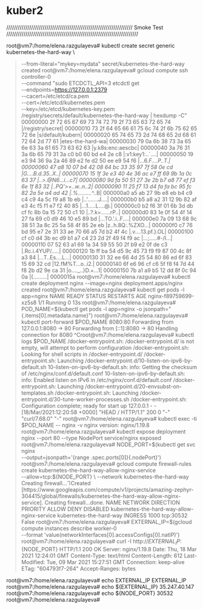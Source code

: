 # kuber2
//////////////////////////////////////////////////////////////////
Smoke Test
/////////////////////////////////////////////////////////////////////

root@vm7:/home/elena.razgulayeva# kubectl create secret generic kubernetes-the-hard-way \
>   --from-literal="mykey=mydata"
secret/kubernetes-the-hard-way created
root@vm7:/home/elena.razgulayeva# gcloud compute ssh controller-0 \
>   --command "sudo ETCDCTL_API=3 etcdctl get \
>   --endpoints=https://127.0.0.1:2379 \
>   --cacert=/etc/etcd/ca.pem \
>   --cert=/etc/etcd/kubernetes.pem \
>   --key=/etc/etcd/kubernetes-key.pem\
>   /registry/secrets/default/kubernetes-the-hard-way | hexdump -C"
00000000  2f 72 65 67 69 73 74 72  79 2f 73 65 63 72 65 74  |/registry/secret|
00000010  73 2f 64 65 66 61 75 6c  74 2f 6b 75 62 65 72 6e  |s/default/kubern|
00000020  65 74 65 73 2d 74 68 65  2d 68 61 72 64 2d 77 61  |etes-the-hard-wa|
00000030  79 0a 6b 38 73 3a 65 6e  63 3a 61 65 73 63 62 63  |y.k8s:enc:aescbc|
00000040  3a 76 31 3a 6b 65 79 31  3a c0 b0 60 bd e4 2e c8  |:v1:key1:..`....|
00000050  19 e3 94 36 9a 2a 46 89  e2 fe d2 50 ee e9 54 f6  |...6.*F....P..T.|
00000060  47 a8 10 07 b4 42 08 64  bc 33 35 97 7f 58 0e cd  |G....B.d.35..X..|
00000070  15 1f 3e e3 40 4e 36 ac  e7 ff 69 9b 1a 0c 63 37  |..>.@N6...i...c7|
00000080  9d fa 50 51 27 3e 2b b7  a8 77 ef f3 6e 1f 83 32  |..PQ'>+..w..n..2|
00000090  11 25 f7 13 d4 fa fa bc  95 fc 82 2a 5e a4 ad 42  |.%.........*^..B|
000000a0  a5 ab 27 9b e8 eb b4 c9  c4 c9 4a 5c f9 a8 1b eb  |..'.......J\....|
000000b0  b5 a8 a2 31 12 9b 82 af  e3 4c f5 f1 e7 f2 40 85  |...1.....L....@.|
000000c0  b2 f6 3f 01 6b 3d db cf  fc 8b 0a 15 72 50 c1 10  |..?.k=......rP..|
000000d0  83 1e 0f 54 4f 14 27 fa  69 c0 d9 46 10 e5 89 bd  |...TO.'.i..F....|
000000e0  7a 09 13 68 9c 38 51 3a  8c 25 5a 58 4f 85 2e eb  |z..h.8Q:.%ZXO...|
000000f0  c7 76 bd 95 e7 2e 31 33  ae 70 66 a5 7d b2 4f 4c  |.v....13.pf.}.OL|
00000100  cf c0 d4 3b ec d9 b1 a7  c4 23 2d 2f 49 f4 f9 ac  |...;.....#-/I...|
00000110  07 52 63 a1 69 1a 34 59  55 50 2f b9 e2 0f de c3  |.Rc.i.4YUP/.....|
00000120  1b ff ba 54 d5 9c 45 73  f9 f9 87 00 4c 8f a3 84  |...T..Es....L...|
00000130  31 32 ee 66 4d 25 54 80  86 ed 6f 83 15 69 32 cd  |12.fM%T...o..i2.|
00000140  6f e6 96 cf c6 5f f8 f4  7d 44 f8 2b d2 9e ca 31  |o...._..}D.+...1|
00000150  7b a1 a9 b5 12 dd 8f 0c  94 0a                    |{.........|
0000015a
root@vm7:/home/elena.razgulayeva# kubectl create deployment nginx --image=nginx
deployment.apps/nginx created
root@vm7:/home/elena.razgulayeva# kubectl get pods -l app=nginx
NAME                    READY   STATUS    RESTARTS   AGE
nginx-f89759699-xz5s8   1/1     Running   0          13s
root@vm7:/home/elena.razgulayeva# POD_NAME=$(kubectl get pods -l app=nginx -o jsonpath="{.items[0].metadata.name}")
root@vm7:/home/elena.razgulayeva# kubectl port-forward $POD_NAME 8080:80
Forwarding from 127.0.0.1:8080 -> 80
Forwarding from [::1]:8080 -> 80
Handling connection for 8080
^Croot@vm7:/home/elena.razgulayeva# kubectl logs $POD_NAME
/docker-entrypoint.sh: /docker-entrypoint.d/ is not empty, will attempt to perform configuration
/docker-entrypoint.sh: Looking for shell scripts in /docker-entrypoint.d/
/docker-entrypoint.sh: Launching /docker-entrypoint.d/10-listen-on-ipv6-by-default.sh
10-listen-on-ipv6-by-default.sh: info: Getting the checksum of /etc/nginx/conf.d/default.conf
10-listen-on-ipv6-by-default.sh: info: Enabled listen on IPv6 in /etc/nginx/conf.d/default.conf
/docker-entrypoint.sh: Launching /docker-entrypoint.d/20-envsubst-on-templates.sh
/docker-entrypoint.sh: Launching /docker-entrypoint.d/30-tune-worker-processes.sh
/docker-entrypoint.sh: Configuration complete; ready for start up
127.0.0.1 - - [18/Mar/2021:12:20:58 +0000] "HEAD / HTTP/1.1" 200 0 "-" "curl/7.68.0" "-"
root@vm7:/home/elena.razgulayeva# kubectl exec -ti $POD_NAME -- nginx -v
nginx version: nginx/1.19.8
root@vm7:/home/elena.razgulayeva# kubectl expose deployment nginx --port 80 --type NodePort
service/nginx exposed
root@vm7:/home/elena.razgulayeva# NODE_PORT=$(kubectl get svc nginx \
>   --output=jsonpath='{range .spec.ports[0]}{.nodePort}')
root@vm7:/home/elena.razgulayeva# gcloud compute firewall-rules create kubernetes-the-hard-way-allow-nginx-service \
>   --allow=tcp:${NODE_PORT} \
>   --network kubernetes-the-hard-way
Creating firewall...⠹Created [https://www.googleapis.com/compute/v1/projects/amazing-zephyr-304415/global/firewalls/kubernetes-the-hard-way-allow-nginx-service].
Creating firewall...done.
NAME                                         NETWORK                  DIRECTION  PRIORITY  ALLOW      DENY  DISABLED
kubernetes-the-hard-way-allow-nginx-service  kubernetes-the-hard-way  INGRESS    1000      tcp:30532        False
root@vm7:/home/elena.razgulayeva# EXTERNAL_IP=$(gcloud compute instances describe worker-0 \
>   --format 'value(networkInterfaces[0].accessConfigs[0].natIP)')
root@vm7:/home/elena.razgulayeva# curl -I http://${EXTERNAL_IP}:${NODE_PORT}
HTTP/1.1 200 OK
Server: nginx/1.19.8
Date: Thu, 18 Mar 2021 12:24:01 GMT
Content-Type: text/html
Content-Length: 612
Last-Modified: Tue, 09 Mar 2021 15:27:51 GMT
Connection: keep-alive
ETag: "604793f7-264"
Accept-Ranges: bytes

root@vm7:/home/elena.razgulayeva# echo EXTERNAL_IP
EXTERNAL_IP
root@vm7:/home/elena.razgulayeva# echo ${EXTERNAL_IP}
35.247.40.147
root@vm7:/home/elena.razgulayeva# echo ${NODE_PORT}
30532
root@vm7:/home/elena.razgulayeva#
